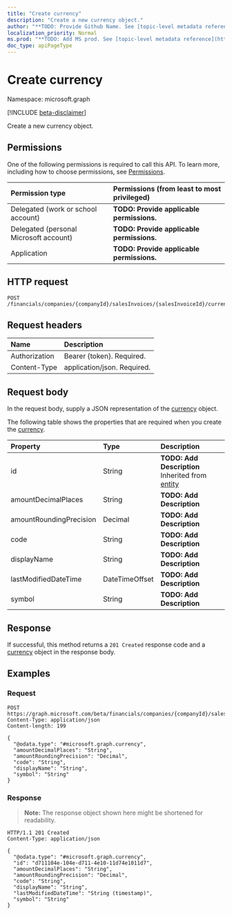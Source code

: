 ```yaml
---
title: "Create currency"
description: "Create a new currency object."
author: "**TODO: Provide Github Name. See [topic-level metadata reference](https://msgo.azurewebsites.net/add/document/guidelines/metadata.html#topic-level-metadata)**"
localization_priority: Normal
ms.prod: "**TODO: Add MS prod. See [topic-level metadata reference](https://msgo.azurewebsites.net/add/document/guidelines/metadata.html#topic-level-metadata)**"
doc_type: apiPageType
---
```


# Create currency
Namespace: microsoft.graph

[!INCLUDE [beta-disclaimer](../../includes/beta-disclaimer.md)]

Create a new currency object.

## Permissions
One of the following permissions is required to call this API. To learn more, including how to choose permissions, see [Permissions](/graph/permissions-reference).

|Permission type|Permissions (from least to most privileged)|
|:---|:---|
|Delegated (work or school account)|**TODO: Provide applicable permissions.**|
|Delegated (personal Microsoft account)|**TODO: Provide applicable permissions.**|
|Application|**TODO: Provide applicable permissions.**|

## HTTP request

<!-- {
  "blockType": "ignored"
}
-->
``` http
POST /financials/companies/{companyId}/salesInvoices/{salesInvoiceId}/currency
```

## Request headers
|Name|Description|
|:---|:---|
|Authorization|Bearer {token}. Required.|
|Content-Type|application/json. Required.|

## Request body
In the request body, supply a JSON representation of the [currency](../resources/currency.md) object.

The following table shows the properties that are required when you create the [currency](../resources/currency.md).

|Property|Type|Description|
|:---|:---|:---|
|id|String|**TODO: Add Description** Inherited from [entity](../resources/entity.md)|
|amountDecimalPlaces|String|**TODO: Add Description**|
|amountRoundingPrecision|Decimal|**TODO: Add Description**|
|code|String|**TODO: Add Description**|
|displayName|String|**TODO: Add Description**|
|lastModifiedDateTime|DateTimeOffset|**TODO: Add Description**|
|symbol|String|**TODO: Add Description**|



## Response

If successful, this method returns a `201 Created` response code and a [currency](../resources/currency.md) object in the response body.

## Examples

### Request
<!-- {
  "blockType": "request",
  "name": "create_currency_from_"
}
-->
``` http
POST https://graph.microsoft.com/beta/financials/companies/{companyId}/salesInvoices/{salesInvoiceId}/currency
Content-Type: application/json
Content-length: 199

{
  "@odata.type": "#microsoft.graph.currency",
  "amountDecimalPlaces": "String",
  "amountRoundingPrecision": "Decimal",
  "code": "String",
  "displayName": "String",
  "symbol": "String"
}
```


### Response
>**Note:** The response object shown here might be shortened for readability.
<!-- {
  "blockType": "response",
  "truncated": true,
  "@odata.type": "microsoft.graph.currency"
}
-->
``` http
HTTP/1.1 201 Created
Content-Type: application/json

{
  "@odata.type": "#microsoft.graph.currency",
  "id": "d711104e-104e-d711-4e10-11d74e1011d7",
  "amountDecimalPlaces": "String",
  "amountRoundingPrecision": "Decimal",
  "code": "String",
  "displayName": "String",
  "lastModifiedDateTime": "String (timestamp)",
  "symbol": "String"
}
```

